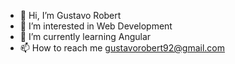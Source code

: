 - 👋 Hi, I’m Gustavo Robert
- 👀 I’m interested in Web Development
- 🌱 I’m currently learning Angular
- 📫 How to reach me gustavorobert92@gmail.com

<!---
gusrobert/gusrobert is a ✨ special ✨ repository because its `README.md` (this file) appears on your GitHub profile.
You can click the Preview link to take a look at your changes.
--->

